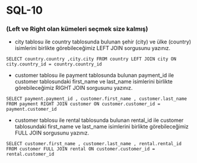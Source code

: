 # SQL-10

### (Left ve Right olan kümeleri seçmek size kalmış)

- city tablosu ile country tablosunda bulunan şehir (city) ve ülke (country) isimlerini birlikte görebileceğimiz LEFT JOIN sorgusunu yazınız.


`
SELECT country.country ,city.city FROM country
LEFT JOIN city ON  city.country_id = country.country_id
`

- customer tablosu ile payment tablosunda bulunan payment_id ile customer tablosundaki first_name ve last_name isimlerini birlikte görebileceğimiz RIGHT JOIN sorgusunu yazınız.

`
SELECT payment.payment_id , customer.first_name , customer.last_name FROM payment
RIGHT JOIN customer ON customer.customer_id = payment.customer_id
`


- customer tablosu ile rental tablosunda bulunan rental_id ile customer tablosundaki first_name ve last_name isimlerini birlikte görebileceğimiz FULL JOIN sorgusunu yazınız.


`
SELECT customer.first_name , customer.last_name , rental.rental_id FROM customer
FULL JOIN rental ON customer.customer_id = rental.customer_id
`

